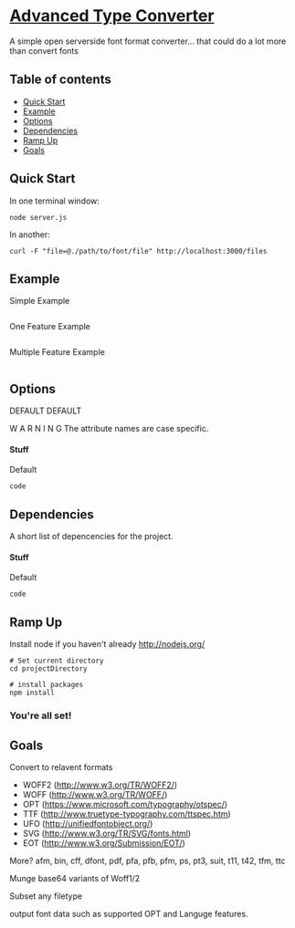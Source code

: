# [Advanced Type Converter](http://DEFAULT.com/)

A simple open serverside font format converter... that could do a lot more than convert fonts

## Table of contents

- [Quick Start](#quick-start)
- [Example](#example)
- [Options](#options)
- [Dependencies](#dependencies)
- [Ramp Up](#ramp-up)
- [Goals](#goals)

## Quick Start
In one terminal window: 
```
node server.js
```

In another:
```
curl -F "file=@./path/to/font/file" http://localhost:3000/files 
```

## Example

Simple Example
```

```

One Feature Example
```

```

Multiple Feature Example
```

```

## Options

DEFAULT DEFAULT

W A R N I N G
The attribute names are case specific.

#### Stuff
Default
```
code
```

## Dependencies

A short list of depencencies for the project.

#### Stuff
Default
```
code
```


## Ramp Up

Install node if you haven't already
http://nodejs.org/

```
# Set current directory
cd projectDirectory

# install packages
npm install
```

### You're all set!

## Goals

Convert to relavent formats
* WOFF2 (http://www.w3.org/TR/WOFF2/)
* WOFF (http://www.w3.org/TR/WOFF/)
* OPT (https://www.microsoft.com/typography/otspec/)
* TTF (http://www.truetype-typography.com/ttspec.htm)
* UFO (http://unifiedfontobject.org/)
* SVG (http://www.w3.org/TR/SVG/fonts.html)
* EOT (http://www.w3.org/Submission/EOT/)

More?
afm, bin, cff, dfont, pdf, pfa, pfb, pfm, ps, pt3, suit, t11, t42, tfm, ttc

Munge base64 variants of Woff1/2

Subset any filetype

output font data such as supported OPT and Languge features.

